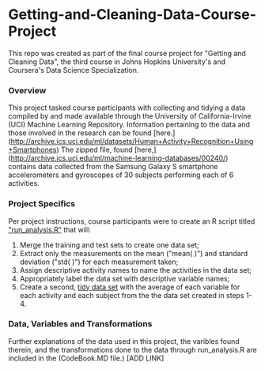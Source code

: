 # Getting-and-Cleaning-Data-Course-Project

This repo was created as part of the final course project for "Getting and Cleaning Data", 
the third course in Johns Hopkins University's and Coursera's Data Science Specialization.

### Overview

This project tasked course participants with collecting and tidying a data compiled by and made available through 
the University of California-Irvine (UCI) Machine Learning Repository. Information pertaining to the data and those involved in the research can be found [here.] (http://archive.ics.uci.edu/ml/datasets/Human+Activity+Recognition+Using+Smartphones)
The zipped file, found [here,] (http://archive.ics.uci.edu/ml/machine-learning-databases/00240/) contains data collected from the Samsung Galaxy S smartphone accelerometers and gyroscopes of 30 subjects performing each of 6 activities.

### Project Specifics

Per project instructions, course participants were to create an R script titled ["run_analysis.R"](https://github.com/ncosentino100/Getting-and-Cleaning-Data-Course-Project/blob/master/run_analysis.R) that will:
  1. Merge the training and test sets to create one data set;
  2. Extract only the measurements on the mean ("mean( )") and standard deviation ("std( )") for each measurement taken;
  3. Assign descriptive activity names to name the activities in the data set;
  4. Appropriately label the data set with descriptive variable names;
  5. Create a second, [tidy data set](https://github.com/ncosentino100/Getting-and-Cleaning-Data-Course-Project/blob/master/variableaverages.txt) with the average of each variable for each activity and each subject from the the data set created in steps 1-4.

### Data, Variables and Transformations

Further explanations of the data used in this project, the varibles found therein, and the transformations done to the data through run_analysis.R are included in the (CodeBook.MD file.) [ADD LINK]

